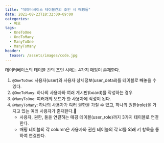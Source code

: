```yaml
---
title: "데이터베이스 테이블간의 조인 시 매핑들"
date: 2021-08-23T18:32:00+09:00
categories:
  - 메모
tags:
  - OneToOne
  - OneToMany
  - ManyToOne
  - ManyToMany
header:
  teaser: /assets/images/code.jpg
---
```

데이터베이스의 테이블 간의 조인 시에는 4가지 매핑이 존재한다.
1. `@OneToOne`: 사용자(user)와 사용자 상세정보(user_detail)를 테이블로 빼놓을 수 있다. 
2. `@OneToMany`: 하나의 사용자와 여러 게시판(board)를 작성하는 경우 
3. `@ManyToOne`: 여러개의 보드가 한 사용자에 작성이 된다.
4. `@ManyToMany`: 하나의 사용자가 여러 권한을 가질 수 있고, 하나의 권한(role)을 가지고 있는 여러 사용자가 존재한다.
   * 사용자, 권한, 둘을 연결하는 매핑 테이블(user_role)까지 3가지 테이블로 연결한다.
   * 매핑 테이블의 각 column은 사용자와 권한 테이블의 각 id를 외래 키 항목을 통하여 연결한다.


